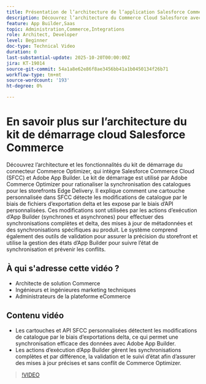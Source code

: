 ```yaml
---
title: Présentation de l’architecture de l’application Salesforce Commerce Cloud Connector
description: Découvrez l’architecture du Commerce Cloud Salesforce avec Adobe Commerce Optimizer.
feature: App Builder,Saas
topic: Administration,Commerce,Integrations
role: Architect, Developer
level: Beginner
doc-type: Technical Video
duration: 0
last-substantial-update: 2025-10-20T00:00:00Z
jira: KT-19014
source-git-commit: 54a1a8e62e86f8ae3456bb41a1b0450134f26b71
workflow-type: tm+mt
source-wordcount: '193'
ht-degree: 0%

---
```



# En savoir plus sur l’architecture du kit de démarrage cloud Salesforce Commerce

Découvrez l’architecture et les fonctionnalités du kit de démarrage du connecteur Commerce Optimizer, qui intègre Salesforce Commerce Cloud (SFCC) et Adobe App Builder. Le kit de démarrage est utilisé par Adobe Commerce Optimizer pour rationaliser la synchronisation des catalogues pour les storefronts Edge Delivery. Il explique comment une cartouche personnalisée dans SFCC détecte les modifications de catalogue par le biais de fichiers d’exportation delta et les expose par le biais d’API personnalisées. Ces modifications sont utilisées par les actions d’exécution d’App Builder (synchrones et asynchrones) pour effectuer des synchronisations complètes et delta, des mises à jour de métadonnées et des synchronisations spécifiques au produit. Le système comprend également des outils de validation pour assurer la précision du storefront et utilise la gestion des états d’App Builder pour suivre l’état de synchronisation et prévenir les conflits.

## À qui s&#39;adresse cette vidéo ?

* Architecte de solution Commerce
* Ingénieurs et ingénieures marketing techniques
* Administrateurs de la plateforme eCommerce

## Contenu vidéo

* Les cartouches et API SFCC personnalisées détectent les modifications de catalogue par le biais d’exportations delta, ce qui permet une synchronisation efficace des données avec Adobe App Builder.
* Les actions d’exécution d’App Builder gèrent les synchronisations complètes et par différence, la validation et le suivi d’état afin d’assurer des mises à jour précises et sans conflit de Commerce Optimizer.

>[!VIDEO](https://video.tv.adobe.com/v/3476046?learn=on)
